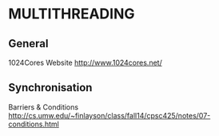# MULTITHREADING

## General
1024Cores Website
http://www.1024cores.net/

## Synchronisation

Barriers & Conditions
http://cs.umw.edu/~finlayson/class/fall14/cpsc425/notes/07-conditions.html


